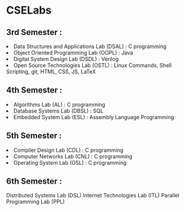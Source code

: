 # CSELabs
<h2><b>3rd Semester :</h2></b>

<li>Data Structures and Applications Lab (DSAL) : C programming
<li>Object Oriented Programming Lab (OOPL) : Java
<li>Digital System Design Lab (DSDL) : Verilog
<li>Open Source Technologies Lab (OSTL) : Linux Commands, Shell Scripting, git, HTML, CSS, JS, LaTeX

<h2><b>4th Semester :</h2></b>

<li>Algorithms Lab (AL) : C programming
<li>Database Systems Lab (DBSL) : SQL
<li>Embedded System Lab (ESL) : Assembly Language Programming

<h2><b>5th Semester :</h2></b>

<li>Compiler Design Lab (CDL) : C programming
<li>Computer Networks Lab (CNL) : C programming
<li>Operating System Lab (OSL) : C programming

<h2><b>6th Semester :</b></h2>
Distributed Systems Lab (DSL)
Internet Technologies Lab (ITL)
Parallel Programming Lab (PPL)
